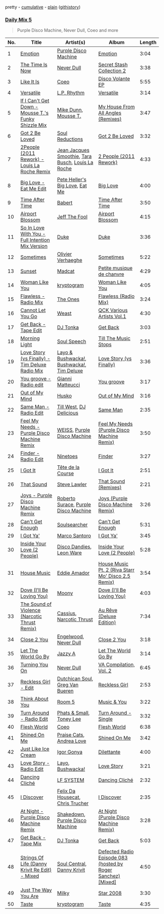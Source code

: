 pretty - [cumulative](/playlists/cumulative/Daily%20Mix%205.md) - [plain](/playlists/plain/37i9dQZF1E36TO0q54WsJv) ([githistory](https://github.githistory.xyz/vitokorn/spotify-playlist-archive/blob/master/playlists/plain/37i9dQZF1E36TO0q54WsJv))
### [Daily Mix 5](https://open.spotify.com/playlist/37i9dQZF1E36TO0q54WsJv)

> Purple Disco Machine, Never Dull, Coeo and more

| No. | Title | Artist(s) | Album | Length |
|---|---|---|---|---|
| 1 | [Emotion](https://open.spotify.com/track/4lkARggU1higL8Uszt8cPY) | [Purple Disco Machine](https://open.spotify.com/artist/2WBJQGf1bT1kxuoqziH5g4) | [Emotion](https://open.spotify.com/album/70IHw5Wo5xzKlpr2kUQhms) | 3:04 |
| 2 | [The Time Is Now](https://open.spotify.com/track/0eSOyZX0yUS6GEuKMwJ3yu) | [Never Dull](https://open.spotify.com/artist/2u3rmzZC0psTER2sDfUebm) | [Secret Stash Collection 2](https://open.spotify.com/album/4DjRoqihbZTEVdjdzmHyql) | 3:38 |
| 3 | [Like It Is](https://open.spotify.com/track/72PaeuOiW14HbKoSQPpXPJ) | [Coeo](https://open.spotify.com/artist/3OoNpyvA82LedOZWG3WE8Z) | [Disco Volante EP](https://open.spotify.com/album/4ScJcQTiKWGikAazvWbepS) | 5:55 |
| 4 | [Versatile](https://open.spotify.com/track/2CX8w6jrSDujqcnkxDMJw0) | [L.P. Rhythm](https://open.spotify.com/artist/3K5qBiy5EHwb270817Cy6e) | [Versatile](https://open.spotify.com/album/3ktHqT8RfFWsosodNUfvB0) | 3:14 |
| 5 | [If I Can't Get Down - Mousse T.'s Funky Shizzle Mix](https://open.spotify.com/track/0l8XVSJbHy8fUQOlXPxfy6) | [Mike Dunn](https://open.spotify.com/artist/55UOywvWbUD9c6C3NSGdft), [Mousse T.](https://open.spotify.com/artist/5N6EzjkOoyABhNZJggeXi6) | [My House From All Angles (Remixes)](https://open.spotify.com/album/7DoIgIKizT38FKFZBuEEoj) | 3:47 |
| 6 | [Got 2 Be Loved](https://open.spotify.com/track/6zN0GSu6LZoZuXHFMErq2q) | [Soul Reductions](https://open.spotify.com/artist/1z0WDGqbharsGI6n33mwhj) | [Got 2 Be Loved](https://open.spotify.com/album/6eu7epbyCzVBv8kYahA657) | 3:32 |
| 7 | [2People (2011 Rework) - Louis La Roche Remix](https://open.spotify.com/track/4fCu5BLn1Kpt35xPmaq4Mp) | [Jean Jacques Smoothie](https://open.spotify.com/artist/2UKJP6JWLR0iJHvFU93VZ5), [Tara Busch](https://open.spotify.com/artist/1w0DBixkBeAOnPKCaNtUyR), [Louis La Roche](https://open.spotify.com/artist/0a03X57i18eG1yBzpmhZAs) | [2 People (2011 Rework)](https://open.spotify.com/album/6zjBz615Tf3klscVfg0toF) | 4:33 |
| 8 | [Big Love - Eat Me Edit](https://open.spotify.com/track/0xbgKLrvKKCPrYJuAKVnas) | [Pete Heller's Big Love](https://open.spotify.com/artist/1KIT43QU793ZmRpuuQYrpy), [Eat Me](https://open.spotify.com/artist/0qcMvP6N8ELRgJ2USKnLBt) | [Big Love](https://open.spotify.com/album/5G4Y4MIchvpbDujgenlmwZ) | 4:00 |
| 9 | [Time After Time](https://open.spotify.com/track/1BuIHCfhCYRloFTmvmPYop) | [Babert](https://open.spotify.com/artist/2WyIaamOi8lW7R7nhGMDoe) | [Time After Time](https://open.spotify.com/album/18GlKTkY8yy05vEqPZew18) | 3:50 |
| 10 | [Airport Blossom](https://open.spotify.com/track/76UVXv4Q3dxoboqNy07ot0) | [Jeff The Fool](https://open.spotify.com/artist/6ecEpamJKkgb4604pUpCTp) | [Airport Blossom](https://open.spotify.com/album/3xq8FzxuWwcyTYJUIt6SHD) | 4:15 |
| 11 | [So In Love With You - Full Intention Mix Version](https://open.spotify.com/track/6Vja9QrWtd6ZGKIcziBQjg) | [Duke](https://open.spotify.com/artist/5kARVtC2AG0DnhgrFBCbGR) | [Duke](https://open.spotify.com/album/1DE2FenrgY7vr8ZUMLTGci) | 3:36 |
| 12 | [Sometimes](https://open.spotify.com/track/12082VdNEhMbjRNbw2snKo) | [Olivier Verhaeghe](https://open.spotify.com/artist/5ByRyadFsiEijaFBYlNxLs) | [Sometimes](https://open.spotify.com/album/3ehH1C2IDOXJxPkZUPjVQX) | 5:22 |
| 13 | [Sunset](https://open.spotify.com/track/4Rb43ZlNMC7EOp7cmN2SI6) | [Madcat](https://open.spotify.com/artist/6etdAWVQlwIiVg13V6wPeq) | [Petite musique de chanvre](https://open.spotify.com/album/3Mb3OjEJfpmuigg6ES7zUx) | 4:29 |
| 14 | [Woman Like You](https://open.spotify.com/track/0Tby0PFN8E8I8pg0oxeapb) | [kryptogram](https://open.spotify.com/artist/184mGxeseZkY2w05Nr4Tui) | [Woman Like You](https://open.spotify.com/album/3thcwDUKvwi5ghc2KZbkkv) | 4:05 |
| 15 | [Flawless - Radio Mix](https://open.spotify.com/track/4YUDI60uPW9pbpDYTSe51x) | [The Ones](https://open.spotify.com/artist/59z0q3rlcVQoAPg7YbFbgv) | [Flawless (Radio Mix)](https://open.spotify.com/album/0YLmIFyPXCy1vai9iTwjUZ) | 3:24 |
| 16 | [Cannot Let You Go](https://open.spotify.com/track/1uYtTOfC6DuNf7GdxkHGkf) | [Weast](https://open.spotify.com/artist/6PqeYJNGdhBM2oZ4AwiW8t) | [QCK Various Artists Vol.1](https://open.spotify.com/album/7vO1e5G8ggJOLiDSr0cBQB) | 4:30 |
| 17 | [Get Back - Tape Edit](https://open.spotify.com/track/6HnGH6OqoGmE9XysVUNO2Z) | [DJ Tonka](https://open.spotify.com/artist/0s8zZnjADp3VDjGiBpQ0yx) | [Get Back](https://open.spotify.com/album/2qENaBPonllrE9ZOvk0uHS) | 3:03 |
| 18 | [Morning Light](https://open.spotify.com/track/1033WbMNcxZOxi6mxkZFcn) | [Soul Speech](https://open.spotify.com/artist/1EAcO01N3yXpUGqhCJjPiT) | [Till The Music Stops](https://open.spotify.com/album/6hfxSRU7hTlPnZFTn08bDj) | 2:51 |
| 19 | [Love Story (vs Finally) - Tim Deluxe Radio Mix](https://open.spotify.com/track/5uiSORQVySTbbtuuJETfre) | [Layo & Bushwacka!](https://open.spotify.com/artist/4XO18kRHLT6F5RhomZGrpc), [Bushwacka!](https://open.spotify.com/artist/3qME1ocYrJ5U6gjWn2Lw6h), [Tim Deluxe](https://open.spotify.com/artist/7mEVrXcsq3PjsKT3BXnhp0) | [Love Story (vs Finally)](https://open.spotify.com/album/1rsX0Y1Z6BFsEEj6nm7Rin) | 3:36 |
| 20 | [You groove - Radio edit](https://open.spotify.com/track/1u88o4yMXAAT6rz9aX6zQU) | [Gianni Matteucci](https://open.spotify.com/artist/1qqbULyoMeZWBQeRUTvYUJ) | [You groove](https://open.spotify.com/album/2eDKQGBsQ1QJ58GFd6XjlZ) | 3:17 |
| 21 | [Out of My Mind](https://open.spotify.com/track/2VyZRqvBLP8H56mahQsAUE) | [Husko](https://open.spotify.com/artist/5n0AvUDa25XR3AYRvocSaT) | [Out of My Mind](https://open.spotify.com/album/0shbm0mmU8Ouk5KLgJjH7K) | 3:16 |
| 22 | [Same Man - Radio Edit](https://open.spotify.com/track/6ddwAG3GRjdrdQQlyvzYLC) | [Till West](https://open.spotify.com/artist/3tIGIHJ3XB7iLxJjuM6dQn), [DJ Delicious](https://open.spotify.com/artist/5Bwa0MY2tBdOAJg8K5PLSQ) | [Same Man](https://open.spotify.com/album/2QJhCVrghPLmletf7mhsMo) | 2:35 |
| 23 | [Feel My Needs - Purple Disco Machine Remix](https://open.spotify.com/track/3RiRFyvasDtAv8n0AQUKFG) | [WEISS](https://open.spotify.com/artist/0FBRY66KVaAiddGVefikLB), [Purple Disco Machine](https://open.spotify.com/artist/2WBJQGf1bT1kxuoqziH5g4) | [Feel My Needs (Purple Disco Machine Remix)](https://open.spotify.com/album/6mNS1Ud3X58uDBksuGAlAQ) | 3:50 |
| 24 | [Finder - Radio Edit](https://open.spotify.com/track/1Tnb4JLunpwWXl6nccBY9H) | [Ninetoes](https://open.spotify.com/artist/5MP4PiGA5PNFrsVjtauFnC) | [Finder](https://open.spotify.com/album/7FRXlglTh7dwqG4HwDoVUu) | 3:27 |
| 25 | [I Got It](https://open.spotify.com/track/01RXfvcaOyK1XTac6nt4Ff) | [Tête de la Course](https://open.spotify.com/artist/67btmdr6FbX5yIiyX8GVc1) | [I Got It](https://open.spotify.com/album/21x8CYh1dDPUAGeFWOG7ZH) | 2:51 |
| 26 | [That Sound](https://open.spotify.com/track/3ED2aGIQQ9cnGrAg2NgEJD) | [Steve Lawler](https://open.spotify.com/artist/0NDuRCSLSH0Ii5An4U6HME) | [That Sound (Remixes)](https://open.spotify.com/album/1ScJhkKhywR3VfsHvhnbZM) | 2:21 |
| 27 | [Joys - Purple Disco Machine Remix](https://open.spotify.com/track/4qmmVEWlUz6yLyO87FdN8i) | [Roberto Surace](https://open.spotify.com/artist/4Peqx8CmkLiHHRCfm3HR7G), [Purple Disco Machine](https://open.spotify.com/artist/2WBJQGf1bT1kxuoqziH5g4) | [Joys (Purple Disco Machine Remix)](https://open.spotify.com/album/6v43t2rFiUEPG7Wjhr2qZz) | 3:26 |
| 28 | [Can't Get Enough](https://open.spotify.com/track/2VuAooHs5bUlfB8qXaF4qK) | [Soulsearcher](https://open.spotify.com/artist/37eRNhw77Tm4Ois5CezSvY) | [Can't Get Enough](https://open.spotify.com/album/5kokVd2f986iYiX179GLtC) | 5:31 |
| 29 | [I Got Ya'](https://open.spotify.com/track/0Mc4ZBfpTxmjT3YI4QW1V2) | [Marco Santoro](https://open.spotify.com/artist/6HrAuClp4jZOdcbcKBanNo) | [I Got Ya'](https://open.spotify.com/album/3pRXTlFMLSg4kRXhoFWqow) | 3:45 |
| 30 | [Inside Your Love (2 People)](https://open.spotify.com/track/5GRp2lTexxq7SpXciUSRHM) | [Disco Dandies](https://open.spotify.com/artist/4tstEKwkwFK0TiDUsU5Z5u), [Leon Ware](https://open.spotify.com/artist/3DwcX6M6GF3KGWbVmfNp8G) | [Inside Your Love (2 People)](https://open.spotify.com/album/4oJxEBVRhEMr7fAOwj766N) | 5:28 |
| 31 | [House Music](https://open.spotify.com/track/3uKF3M3epzWmvA7n21hAx3) | [Eddie Amador](https://open.spotify.com/artist/4d4BTB5YOMdDyTCgU1boCN) | [House Music Pt. 2 (Riva Starr Mo' Disco 2.5 Remix)](https://open.spotify.com/album/3tW91bv2HwU3sq930bVZhG) | 3:54 |
| 32 | [Dove (I'll Be Loving You)](https://open.spotify.com/track/2YCesiSx9IgzW37uDAgtJ9) | [Moony](https://open.spotify.com/artist/1FXHK05nyBt3fmMYfQljRi) | [Dove (I'll Be Loving You)](https://open.spotify.com/album/6F27aWciswrYu0ZRZKGdaR) | 4:03 |
| 33 | [The Sound of Violence (Narcotic Thrust Remix)](https://open.spotify.com/track/2Mtmth523LEPd59UtZiz9M) | [Cassius](https://open.spotify.com/artist/4sf3QZW8a3xZ14IGsOAzoy), [Narcotic Thrust](https://open.spotify.com/artist/5nI09GHOrlMO2wJNfDm2OD) | [Au Rêve (Deluxe Edition)](https://open.spotify.com/album/5At8zb3djitRXkrKQ8Wo97) | 7:34 |
| 34 | [Close 2 You](https://open.spotify.com/track/0TcZAw5Xs5JwdqE5nRzAbQ) | [Engelwood](https://open.spotify.com/artist/7rgCh0Go1ezmcV75kXQM2T), [Never Dull](https://open.spotify.com/artist/2u3rmzZC0psTER2sDfUebm) | [Close 2 You](https://open.spotify.com/album/6Bw3whl0I4WGKjZW8b3pr3) | 3:18 |
| 35 | [Let The World Go By](https://open.spotify.com/track/7mfpljYaQH5Tn3gRnVKRws) | [Jazzy A](https://open.spotify.com/artist/17exlBmf1yRTEaINYS5yqf) | [Let The World Go By](https://open.spotify.com/album/6sc8Ui26OQO0ft7euVv4qD) | 3:14 |
| 36 | [Turning You On](https://open.spotify.com/track/6ApvETfR03Th0uFdTBzzTh) | [Never Dull](https://open.spotify.com/artist/2u3rmzZC0psTER2sDfUebm) | [VA Compilation, Vol. 2](https://open.spotify.com/album/7AcWr6yt8F1yRmtafE5XCV) | 6:45 |
| 37 | [Reckless Girl - Edit](https://open.spotify.com/track/4NiSJfdImWDYeeEgdF2Goz) | [Dutchican Soul](https://open.spotify.com/artist/4N3bEmG3H0UjxBI0PNhDTB), [Greg Van Bueren](https://open.spotify.com/artist/4XaX11VVNHfq7Rbbn1E5Gk) | [Reckless Girl](https://open.spotify.com/album/7I3GhxnEXVJjY9AQKXBxYK) | 2:53 |
| 38 | [Think About You](https://open.spotify.com/track/5WbYTY37jruJHXGwkPCfrc) | [Room 5](https://open.spotify.com/artist/0AEbDFXbsssoSoC3pj91eq) | [Music & You](https://open.spotify.com/album/0RgHM6Ii7TsvTNicfHQ5mH) | 3:22 |
| 39 | [Turn Around - Radio Edit](https://open.spotify.com/track/5NweJG7j09ijQ4x54KTubf) | [Phats & Small](https://open.spotify.com/artist/4WLGcWrkSExCqILxDk7ol6), [Toney Lee](https://open.spotify.com/artist/1bqxl4NUclRsHX98Z3bn2v) | [Turn Around - Single](https://open.spotify.com/album/4JVLE7DRkdBPRrtCMTitb1) | 3:32 |
| 40 | [Flesh World](https://open.spotify.com/track/5ZqvrH3XyHXXJ7vvy3b9lF) | [Coeo](https://open.spotify.com/artist/3OoNpyvA82LedOZWG3WE8Z) | [Flesh World](https://open.spotify.com/album/6h9jdXMrcq8fMeRVgjqapc) | 6:38 |
| 41 | [Shined On Me](https://open.spotify.com/track/772MaccGF4ceLCeoJGbC5W) | [Praise Cats](https://open.spotify.com/artist/69W0aldHPYkHgQFCv54fBc), [Andrea Love](https://open.spotify.com/artist/3WClgwP2nm5MpJA21mlbYO) | [Shined On Me](https://open.spotify.com/album/6BX1vvvu7vg4brDjtU5cO9) | 3:42 |
| 42 | [Just Like Ice Cream](https://open.spotify.com/track/2QBER4tXlOV3fiWh3tvTrI) | [Igor Gonya](https://open.spotify.com/artist/4jvUMlX58g9OskhINvHwgF) | [Dilettante](https://open.spotify.com/album/5ECFcwTrKODg2XeeLk3HLO) | 4:00 |
| 43 | [Love Story - Radio Edit](https://open.spotify.com/track/2fT4mYueaoIBidKf9fRSzp) | [Layo](https://open.spotify.com/artist/2zasR4yJBNDLsm2wIKjUB2), [Bushwacka!](https://open.spotify.com/artist/3qME1ocYrJ5U6gjWn2Lw6h) | [Love Story](https://open.spotify.com/album/70TKrPd19Kuho2y4x4MTlD) | 3:21 |
| 44 | [Dancing Cliché](https://open.spotify.com/track/3NeSlNBRvB4BMrxhA88Zke) | [LF SYSTEM](https://open.spotify.com/artist/0HxX6imltnNXJyQhu4nsiO) | [Dancing Cliché](https://open.spotify.com/album/0KXXLq1rUjATTps8cptlrH) | 2:32 |
| 45 | [I Discover](https://open.spotify.com/track/74oBQ9l3m1Q32dAtQ4zrlb) | [Felix Da Housecat](https://open.spotify.com/artist/4rC8J4M4aOqsQSCP4yoyJI), [Chris Trucher](https://open.spotify.com/artist/5qtuQoZI8KbbCx3hD0MQ5D) | [I Discover](https://open.spotify.com/album/5IxqMn18v2DltVwchiRPpO) | 2:35 |
| 46 | [At Night - Purple Disco Machine Remix](https://open.spotify.com/track/5PPE2ntHCFTW2BeycuEsCK) | [Shakedown](https://open.spotify.com/artist/0vSfjPjAbekoehCpmy1RV1), [Purple Disco Machine](https://open.spotify.com/artist/2WBJQGf1bT1kxuoqziH5g4) | [At Night (Purple Disco Machine Remix)](https://open.spotify.com/album/1jpqoZ37FOt5LuKFLhJnC7) | 3:28 |
| 47 | [Get Back - Tape Mix](https://open.spotify.com/track/3xBudG07erHx9GxIVx7zs3) | [DJ Tonka](https://open.spotify.com/artist/0s8zZnjADp3VDjGiBpQ0yx) | [Get Back](https://open.spotify.com/album/2qENaBPonllrE9ZOvk0uHS) | 5:03 |
| 48 | [Strings Of Life (Danny Krivit Re Edit) - Mixed](https://open.spotify.com/track/1ZJoDldDcEE5TsJcfdzhWC) | [Soul Central](https://open.spotify.com/artist/7AhOEwT7t9lSIypvP1WTGP), [Danny Krivit](https://open.spotify.com/artist/0Y5z4slenWMoTz3sg8N6xD) | [Defected Radio Episode 083 (hosted by Roger Sanchez) [Mixed]](https://open.spotify.com/album/05wRgWmoFakQbmqrsFSJqB) | 4:50 |
| 49 | [Just The Way You Are](https://open.spotify.com/track/2kJo0J02qdTsD1omMouIro) | [Milky](https://open.spotify.com/artist/5AvCP5qzxTmk4cQmh0SUEw) | [Star 2008](https://open.spotify.com/album/5y263lsrcaKgIF6rWV3uXX) | 3:30 |
| 50 | [Taste](https://open.spotify.com/track/6rNZnoD0pCuGqHX3OhsAY3) | [kryptogram](https://open.spotify.com/artist/184mGxeseZkY2w05Nr4Tui) | [Taste](https://open.spotify.com/album/0VX5SMJ47Zpky2r2Qn89sr) | 4:35 |